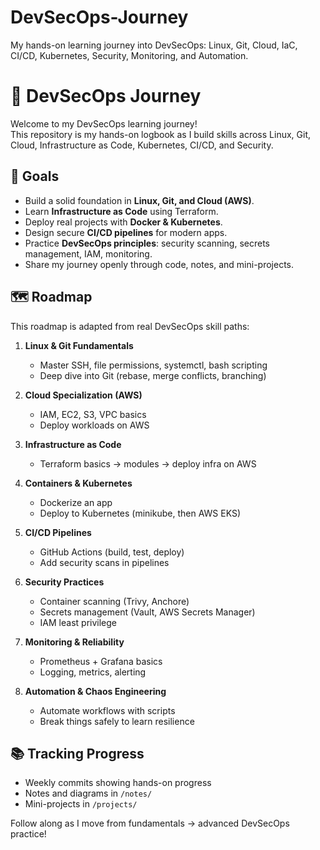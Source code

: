 # DevSecOps-Journey
My hands-on learning journey into DevSecOps: Linux, Git, Cloud, IaC, CI/CD, Kubernetes, Security, Monitoring, and Automation.
# 🚀 DevSecOps Journey

Welcome to my DevSecOps learning journey!  
This repository is my hands-on logbook as I build skills across Linux, Git, Cloud, Infrastructure as Code, Kubernetes, CI/CD, and Security.

## 🎯 Goals
- Build a solid foundation in **Linux, Git, and Cloud (AWS)**.
- Learn **Infrastructure as Code** using Terraform.
- Deploy real projects with **Docker & Kubernetes**.
- Design secure **CI/CD pipelines** for modern apps.
- Practice **DevSecOps principles**: security scanning, secrets management, IAM, monitoring.
- Share my journey openly through code, notes, and mini-projects.

## 🗺️ Roadmap
This roadmap is adapted from real DevSecOps skill paths:

1. **Linux & Git Fundamentals**
   - Master SSH, file permissions, systemctl, bash scripting
   - Deep dive into Git (rebase, merge conflicts, branching)

2. **Cloud Specialization (AWS)**
   - IAM, EC2, S3, VPC basics
   - Deploy workloads on AWS

3. **Infrastructure as Code**
   - Terraform basics → modules → deploy infra on AWS

4. **Containers & Kubernetes**
   - Dockerize an app
   - Deploy to Kubernetes (minikube, then AWS EKS)

5. **CI/CD Pipelines**
   - GitHub Actions (build, test, deploy)
   - Add security scans in pipelines

6. **Security Practices**
   - Container scanning (Trivy, Anchore)
   - Secrets management (Vault, AWS Secrets Manager)
   - IAM least privilege

7. **Monitoring & Reliability**
   - Prometheus + Grafana basics
   - Logging, metrics, alerting

8. **Automation & Chaos Engineering**
   - Automate workflows with scripts
   - Break things safely to learn resilience

## 📚 Tracking Progress
- Weekly commits showing hands-on progress
- Notes and diagrams in `/notes/`
- Mini-projects in `/projects/`

Follow along as I move from fundamentals → advanced DevSecOps practice!
